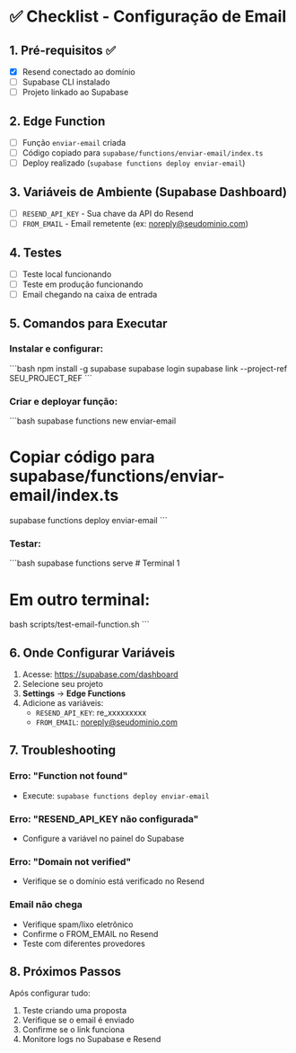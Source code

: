 # ✅ Checklist - Configuração de Email

## 1. Pré-requisitos ✅
- [x] Resend conectado ao domínio
- [ ] Supabase CLI instalado
- [ ] Projeto linkado ao Supabase

## 2. Edge Function
- [ ] Função `enviar-email` criada
- [ ] Código copiado para `supabase/functions/enviar-email/index.ts`
- [ ] Deploy realizado (`supabase functions deploy enviar-email`)

## 3. Variáveis de Ambiente (Supabase Dashboard)
- [ ] `RESEND_API_KEY` - Sua chave da API do Resend
- [ ] `FROM_EMAIL` - Email remetente (ex: noreply@seudominio.com)

## 4. Testes
- [ ] Teste local funcionando
- [ ] Teste em produção funcionando
- [ ] Email chegando na caixa de entrada

## 5. Comandos para Executar

### Instalar e configurar:
\`\`\`bash
npm install -g supabase
supabase login
supabase link --project-ref SEU_PROJECT_REF
\`\`\`

### Criar e deployar função:
\`\`\`bash
supabase functions new enviar-email
# Copiar código para supabase/functions/enviar-email/index.ts
supabase functions deploy enviar-email
\`\`\`

### Testar:
\`\`\`bash
supabase functions serve  # Terminal 1
# Em outro terminal:
bash scripts/test-email-function.sh
\`\`\`

## 6. Onde Configurar Variáveis

1. Acesse: https://supabase.com/dashboard
2. Selecione seu projeto
3. **Settings** → **Edge Functions**
4. Adicione as variáveis:
   - `RESEND_API_KEY`: re_xxxxxxxxx
   - `FROM_EMAIL`: noreply@seudominio.com

## 7. Troubleshooting

### Erro: "Function not found"
- Execute: `supabase functions deploy enviar-email`

### Erro: "RESEND_API_KEY não configurada"
- Configure a variável no painel do Supabase

### Erro: "Domain not verified"
- Verifique se o domínio está verificado no Resend

### Email não chega
- Verifique spam/lixo eletrônico
- Confirme o FROM_EMAIL no Resend
- Teste com diferentes provedores

## 8. Próximos Passos

Após configurar tudo:
1. Teste criando uma proposta
2. Verifique se o email é enviado
3. Confirme se o link funciona
4. Monitore logs no Supabase e Resend
